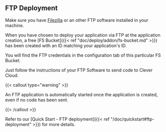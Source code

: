 ## FTP Deployment

Make sure you have [Filezilla](https://filezilla-project.org/) or an other FTP software installed in your machine.

When you have chosen to deploy your application via FTP at the application creation, a free [FS Bucket]({{< ref "doc/deploy/addon/fs-bucket.md" >}}) has been created with an ID matching your application's ID.

You will find the FTP credentials in the configuration tab of this particular FS Bucket.

Just follow the instructions of your FTP Software to send code to Clever Cloud.

{{< callout type="warning" >}}
<p>An FTP application is automatically started once the application is created, even if no code has been sent.</p>
{{< /callout >}}

Refer to  our [Quick Start - FTP deployment]({{< ref "/doc/quickstart#ftp-deployment" >}}) for more details.
